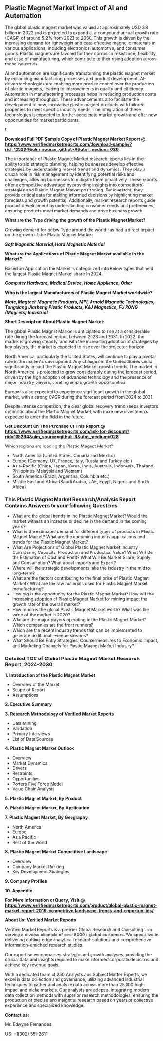 <h2>Plastic Magnet Market Impact of AI and Automation</h2><p>The global plastic magnet market was valued at approximately USD 3.8 billion in 2022 and is projected to expand at a compound annual growth rate (CAGR) of around 5.2% from 2023 to 2030. This growth is driven by the increasing demand for lightweight and cost-effective magnetic materials in various applications, including electronics, automotive, and consumer goods. Plastic magnets are favored for their corrosion resistance, flexibility, and ease of manufacturing, which contribute to their rising adoption across these industries.</p><p>AI and automation are significantly transforming the plastic magnet market by enhancing manufacturing processes and product development. AI-driven technologies are enabling more precise control over the production of plastic magnets, leading to improvements in quality and efficiency. Automation in manufacturing processes helps in reducing production costs and increasing throughput. These advancements also facilitate the development of new, innovative plastic magnet products with tailored properties to meet specific industry needs. The integration of these technologies is expected to further accelerate market growth and offer new opportunities for market participants.</p>t</p><p id="" class=""><strong>Download Full PDF Sample Copy of Plastic Magnet Market Report @ <a href="https://www.verifiedmarketreports.com/download-sample/?rid=135294&utm_source=github-R&utm_medium=028" target="_blank">https://www.verifiedmarketreports.com/download-sample/?rid=135294&utm_source=github-R&utm_medium=028</a></strong></p><p>The importance of&nbsp;Plastic Magnet Market research reports lies in their ability to aid strategic planning, helping businesses develop effective strategies by understanding market trends and dynamics. They play a crucial role in risk management by identifying potential risks and challenges, allowing businesses to mitigate them proactively. These reports offer a competitive advantage by providing insights into competitors' strategies and Plastic Magnet Market positioning. For investors, they provide critical data for making informed decisions by highlighting market forecasts and growth potential. Additionally, market research reports guide product development by understanding consumer needs and preferences, ensuring products meet market demands and drive business growth.</p><p><strong>What are the&nbsp;Type driving the growth of the Plastic Magnet Market?</strong></p><p id="" class="">Growing demand for below Type around the world has had a direct impact on the growth of the Plastic Magnet Market:</p><em><strong>Soft Magnetic Material, Hard Magnetic Material</strong></em></p><strong>What are the&nbsp;Applications&nbsp;of Plastic Magnet Market available in the Market?</strong></p><p id="" class="">Based on Application the Market is categorized into Below types that held the largest Plastic Magnet Market share In 2024.</p><em><strong>Computer Hardware, Medical Device, Home Appliance, Other</strong></em></p><strong>Who is the largest Manufacturers of Plastic Magnet Market worldwide?</strong></p><p><em><strong>Mate, Magtech Magnetic Products, MPI, Arnold Magnetic Technologies, Tongxiang Jiasheng Plastic Products, K&J Magnetics, FU RONG (Magnets) Industrial</strong></em></p><p id="" class=""><strong>Short Description About Plastic Magnet Market:</strong></p><p>The global Plastic Magnet Market is anticipated to rise at a considerable rate during the forecast period, between 2023 and 2031. In 2022, the market is growing steadily, and with the increasing adoption of strategies by key players, the market is expected to rise over the projected horizon.</p><p>North America, particularly the United States, will continue to play a pivotal role in the market's development. Any changes in the United States could significantly impact the Plastic Magnet Market growth trends. The market in North America is projected to grow considerably during the forecast period, driven by the high adoption of advanced technology and the presence of major industry players, creating ample growth opportunities.</p><p>Europe is also expected to experience significant growth in the global market, with a strong CAGR during the forecast period from 2024 to 2031.</p><p>Despite intense competition, the clear global recovery trend keeps investors optimistic about the Plastic Magnet Market, with more new investments expected to enter the field in the future.</p><p id="" class=""><strong>Get Discount On The Purchase Of This Report @ <a href="https://www.verifiedmarketreports.com/ask-for-discount/?rid=135294&utm_source=github-R&utm_medium=028" target="_blank">https://www.verifiedmarketreports.com/ask-for-discount/?rid=135294&utm_source=github-R&utm_medium=028</a></strong></p>Which regions are leading the Plastic Magnet Market?</p><ul><li>North America (United States, Canada and Mexico)</li><li>Europe (Germany, UK, France, Italy, Russia and Turkey etc.)</li><li>Asia-Pacific (China, Japan, Korea, India, Australia, Indonesia, Thailand, Philippines, Malaysia and Vietnam)</li><li>South America (Brazil, Argentina, Columbia etc.)</li><li>Middle East and Africa (Saudi Arabia, UAE, Egypt, Nigeria and South Africa)</li></ul><h3 id="" class="">This Plastic Magnet Market Research/Analysis Report Contains Answers to your following Questions</h3><ul><li>What are the global trends in the Plastic Magnet Market? Would the market witness an increase or decline in the demand in the coming years?</li><li>What is the estimated demand for different types of products in Plastic Magnet Market? What are the upcoming industry applications and trends for the Plastic Magnet Market?</li><li>What Are Projections of Global Plastic Magnet Market Industry Considering Capacity, Production and Production Value? What Will Be the Estimation of Cost and Profit? What Will Be Market Share, Supply and Consumption? What about imports and Export?</li><li>Where will the strategic developments take the industry in the mid to long-term?</li><li>What are the factors contributing to the final price of Plastic Magnet Market? What are the raw materials used for Plastic Magnet Market manufacturing?</li><li>How big is the opportunity for the Plastic Magnet Market? How will the increasing adoption of Plastic Magnet Market for mining impact the growth rate of the overall market?</li><li>How much is the global Plastic Magnet Market worth? What was the value of the market In 2020?</li><li>Who are the major players operating in the Plastic Magnet Market? Which companies are the front runners?</li><li>Which are the recent industry trends that can be implemented to generate additional revenue streams?</li><li>What Should Be Entry Strategies, Countermeasures to Economic Impact, and Marketing Channels for Plastic Magnet Market Industry?</li></ul><h3 id="" class="">Detailed TOC of Global Plastic Magnet Market Research Report, 2024-2030</h3><p id="" class=""><strong>1. Introduction of the Plastic Magnet Market</strong></p><ul><li>Overview of the Market</li><li>Scope of Report</li><li>Assumptions</li></ul><p id="" class=""><strong>2. Executive Summary</strong></p><p id="" class=""><strong>3. Research Methodology of Verified Market Reports</strong></p><ul><li>Data Mining</li><li>Validation</li><li>Primary Interviews</li><li>List of Data Sources</li></ul><p id="" class=""><strong>4. Plastic Magnet Market Outlook</strong></p><ul><li>Overview</li><li>Market Dynamics</li><li>Drivers</li><li>Restraints</li><li>Opportunities</li><li>Porters Five Force Model</li><li>Value Chain Analysis</li></ul><p id="" class=""><strong>5. Plastic Magnet Market, By Product</strong></p><p id="" class=""><strong>6. Plastic Magnet Market, By Application</strong></p><p id="" class=""><strong>7. Plastic Magnet Market, By Geography</strong></p><ul><li>North America</li><li>Europe</li><li>Asia Pacific</li><li>Rest of the World</li></ul><p id="" class=""><strong>8. Plastic Magnet Market Competitive Landscape</strong></p><ul><li>Overview</li><li>Company Market Ranking</li><li>Key Development Strategies</li></ul><p id="" class=""><strong>9. Company Profiles</strong></p><p id="" class=""><strong>10. Appendix</strong></p><p id="" class=""><strong>For More Information or Query, Visit @ <a href="https://www.verifiedmarketreports.com/product/global-plastic-magnet-market-report-2019-competitive-landscape-trends-and-opportunities/" target="_blank">https://www.verifiedmarketreports.com/product/global-plastic-magnet-market-report-2019-competitive-landscape-trends-and-opportunities/</a></strong></p><p id="" class=""><strong>About Us: Verified Market Reports</strong></p><p id="" class="">Verified Market Reports is a premier Global Research and Consulting firm serving a diverse clientele of over 5000+ global customers. We specialize in delivering cutting-edge analytical research solutions and comprehensive information-enriched research studies.</p><p id="" class="">Our expertise encompasses strategic and growth analyses, providing the crucial data and insights required to make informed corporate decisions and achieve key revenue goals.</p><p id="" class="">With a dedicated team of 250 Analysts and Subject Matter Experts, we excel in data collection and governance, utilizing advanced industrial techniques to gather and analyze data across more than 25,000 high-impact and niche markets. Our analysts are adept at integrating modern data collection methods with superior research methodologies, ensuring the production of precise and insightful research based on years of collective experience and specialized knowledge.</p><p id="" class=""><strong>Contact us:</strong></p><p id="" class="">Mr. Edwyne Fernandes</p><p id="" class="">US: +1(302) 551-2611</p>